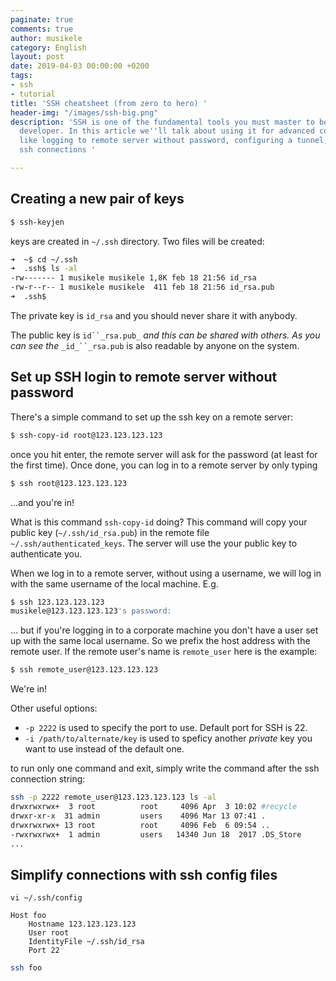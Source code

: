 ```yaml
---
paginate: true
comments: true
author: musikele
category: English
layout: post
date: 2019-04-03 00:00:00 +0200
tags:
- ssh
- tutorial
title: 'SSH cheatsheet (from zero to hero) '
header-img: "/images/ssh-big.png"
description: 'SSH is one of the fundamental tools you must master to become a successful
  developer. In this article we''ll talk about using it for advanced configurations,
  like logging to remote server without password, configuring a tunnel, monitoring
  ssh connections '

---
```

## Creating a new pair of keys

```bash
$ ssh-keyjen
```

keys are created in `~/.ssh` directory. Two files will be created:

```bash
➜  ~$ cd ~/.ssh 
➜  .ssh$ ls -al
-rw------- 1 musikele musikele 1,8K feb 18 21:56 id_rsa
-rw-r--r-- 1 musikele musikele  411 feb 18 21:56 id_rsa.pub
➜  .ssh$ 
```

The private key is `id_rsa` and you should never share it with anybody.

The public key is `id``_rsa.pub_` _and this can be shared with others. As you can see the_ `_id_``_rsa.pub` is also readable by anyone on the system.

## Set up SSH login to remote server without password

There's a simple command to set up the ssh key on a remote server:

```bash
$ ssh-copy-id root@123.123.123.123
```

once you hit enter, the remote server will ask for the password (at least for the first time). Once done, you can log in to a remote server by only typing

```bash
$ ssh root@123.123.123.123
```

...and you're in!

What is this command `ssh-copy-id` doing? This command will copy your public key (`~/.ssh/id_rsa.pub`) in the remote file `~/.ssh/authenticated_keys`. The server will use the your public key to authenticate you.

When we log in to a remote server, without using a username, we will log in with the same username of the local machine. E.g. 

```bash
$ ssh 123.123.123.123
musikele@123.123.123.123's password: 
```

... but if you're logging in to a corporate machine you don't have a user set up with the same local username. So we prefix the host address with the remote user. If the remote user's name is `remote_user` here is the example: 

```bash
$ ssh remote_user@123.123.123.123
```

We're in! 

Other useful options:

* `-p 2222` is used to specify the port to use. Default port for SSH is 22. 
* `-i /path/to/alternate/key` is used to speficy another _private_ key you want to use instead of the default one. 

to run only one command and exit, simply write the command after the ssh connection string: 

```bash
ssh -p 2222 remote_user@123.123.123.123 ls -al 
drwxrwxrwx+  3 root          root     4096 Apr  3 10:02 #recycle
drwxr-xr-x  31 admin         users    4096 Mar 13 07:41 .
drwxrwxrwx+ 13 root          root     4096 Feb  6 09:54 ..
-rwxrwxrwx+  1 admin         users   14340 Jun 18  2017 .DS_Store
...
```

## Simplify connections with ssh config files 

`vi ~/.ssh/config`

    Host foo
        Hostname 123.123.123.123
        User root
        IdentityFile ~/.ssh/id_rsa
        Port 22

```bash
ssh foo
```